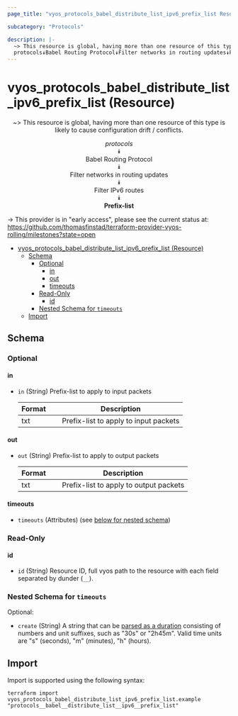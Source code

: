 ```yaml
---
page_title: "vyos_protocols_babel_distribute_list_ipv6_prefix_list Resource - vyos"

subcategory: "Protocols"

description: |-
  ~> This resource is global, having more than one resource of this type is likely to cause configuration drift / conflicts.
  protocols⯯Babel Routing Protocol⯯Filter networks in routing updates⯯Filter IPv6 routes⯯Prefix-list
---
```


# vyos_protocols_babel_distribute_list_ipv6_prefix_list (Resource)
<center>

~> This resource is global, having more than one resource of this type is likely to cause configuration drift / conflicts.

*protocols*  
⯯  
Babel Routing Protocol  
⯯  
Filter networks in routing updates  
⯯  
Filter IPv6 routes  
⯯  
**Prefix-list**


</center>

-> This provider is in "early access", please see the current status at: https://github.com/thomasfinstad/terraform-provider-vyos-rolling/milestones?state=open

<!--TOC-->

- [vyos_protocols_babel_distribute_list_ipv6_prefix_list (Resource)](#vyos_protocols_babel_distribute_list_ipv6_prefix_list-resource)
  - [Schema](#schema)
    - [Optional](#optional)
      - [in](#in)
      - [out](#out)
      - [timeouts](#timeouts)
    - [Read-Only](#read-only)
      - [id](#id)
    - [Nested Schema for `timeouts`](#nested-schema-for-timeouts)
  - [Import](#import)

<!--TOC-->

<!-- schema generated by tfplugindocs -->
## Schema

### Optional

#### in
- `in` (String) Prefix-list to apply to input packets

    |  Format  &emsp;|  Description                            |
    |----------|-----------------------------------------|
    |  txt     &emsp;|  Prefix-list to apply to input packets  |
#### out
- `out` (String) Prefix-list to apply to output packets

    |  Format  &emsp;|  Description                             |
    |----------|------------------------------------------|
    |  txt     &emsp;|  Prefix-list to apply to output packets  |
#### timeouts
- `timeouts` (Attributes) (see [below for nested schema](#nestedatt--timeouts))

### Read-Only

#### id
- `id` (String) Resource ID, full vyos path to the resource with each field separated by dunder (`__`).

<a id="nestedatt--timeouts"></a>
### Nested Schema for `timeouts`

Optional:

- `create` (String) A string that can be [parsed as a duration](https://pkg.go.dev/time#ParseDuration) consisting of numbers and unit suffixes, such as &#34;30s&#34; or &#34;2h45m&#34;. Valid time units are &#34;s&#34; (seconds), &#34;m&#34; (minutes), &#34;h&#34; (hours).

## Import

Import is supported using the following syntax:

```shell
terraform import vyos_protocols_babel_distribute_list_ipv6_prefix_list.example "protocols__babel__distribute_list__ipv6__prefix_list"
```
